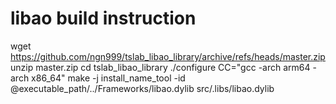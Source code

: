 # libao build instruction
wget https://github.com/ngn999/tslab_libao_library/archive/refs/heads/master.zip
unzip master.zip
cd tslab_libao_library
./configure CC="gcc -arch arm64 -arch x86_64"
make -j 
install_name_tool -id @executable_path/../Frameworks/libao.dylib src/.libs/libao.dylib
